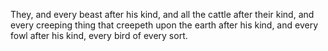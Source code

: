 They, and every beast after his kind, and all the cattle after their kind, and every creeping thing that creepeth upon the earth after his kind, and every fowl after his kind, every bird of every sort.
